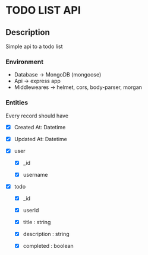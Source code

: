 # TODO LIST API

## Description

Simple api to a todo list

### Environment

- Database -> MongoDB (mongoose)
- Api -> express app
- Middleweares -> helmet, cors, body-parser, morgan

### Entities 

Every record should have 

- [x] Created At: Datetime
- [x] Updated At: Datetime


- [x] user
    - [x] _id
    - [x] username


- [x] todo
    - [x] _id
    - [x] userId  
    - [x] title : string
    - [x] description : string
    - [x] completed : boolean




